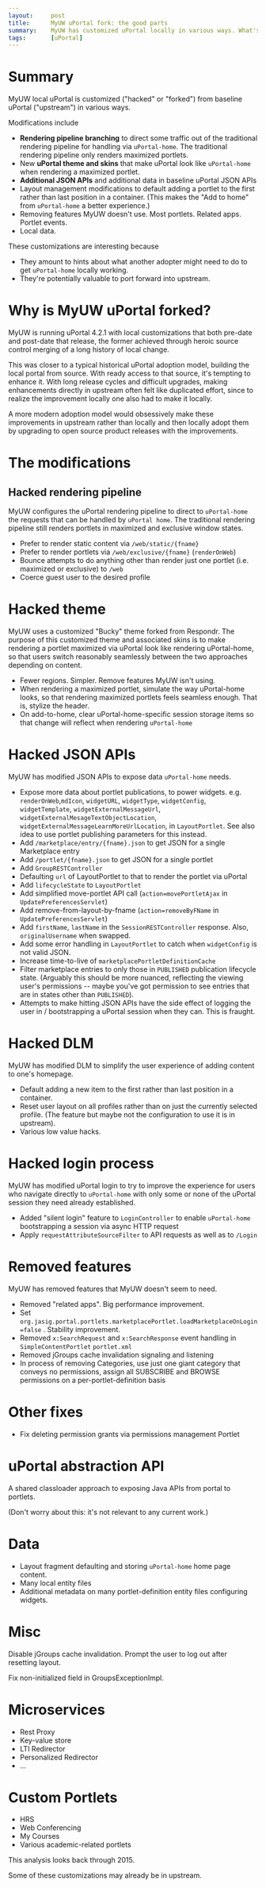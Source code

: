 ```yaml
---
layout:     post
title:      MyUW uPortal fork: the good parts
summary:    MyUW has customized uPortal locally in various ways. What's worth saying about this?
tags:       [uPortal]
---
```


# Summary

MyUW local uPortal is customized ("hacked" or "forked") from baseline uPortal 
("upstream") in various ways.

Modifications include

+ **Rendering pipeline branching** to direct some traffic out of the 
traditional rendering pipeline for handling via `uPortal-home`. The traditional 
rendering pipeline only renders maximized portlets.
+ New **uPortal theme and skins** that make uPortal look like `uPortal-home` 
when rendering a maximized portlet.
+ **Additional JSON APIs** and additional data in baseline uPortal JSON APIs
+ Layout management modifications to default adding a portlet to the first 
rather than last position in a container. (This makes the "Add to home" from 
`uPortal-home` a better experience.)
+ Removing features MyUW doesn't use. Most portlets. Related apps. Portlet 
events.
+ Local data.

These customizations are interesting because

+ They amount to hints about what another adopter might need to do to get 
`uPortal-home` locally working.
+ They're potentially valuable to port forward into upstream.


# Why is MyUW uPortal forked?

MyUW is running uPortal 4.2.1 with local customizations that both pre-date and post-date that release, the former achieved through heroic source control merging of a long history of local change.

This was closer to a typical historical uPortal adoption model, building the 
local portal from source. With ready access to that source, it's tempting to 
enhance it. With long release cycles and difficult upgrades, making 
enhancements directly in upstream often felt like duplicated effort, since to 
realize the improvement locally one also had to make it locally.

A more modern adoption model would obsessively make these improvements in 
upstream rather than locally and then locally adopt them by upgrading to open 
source product releases with the improvements.

# The modifications

## Hacked rendering pipeline

MyUW configures the uPortal rendering pipeline to direct to 
`uPortal-home` the requests that can be handled by `uPortal home`. The 
traditional rendering pipeline still renders portlets in maximized and 
exclusive window states.

+ Prefer to render static content via `/web/static/{fname}`
+ Prefer to render portlets via `/web/exclusive/{fname}` (`renderOnWeb`)
+ Bounce attempts to do anything other than render just one portlet (i.e. maximized or exclusive) to `/web`
+ Coerce guest user to the desired profile

# Hacked theme

MyUW uses a customized "Bucky" theme forked from Respondr. The purpose of this customized theme and associated skins is to make rendering a portlet maximized via uPortal look like rendering uPortal-home, so that users switch reasonably seamlessly between the two approaches depending on content.

+ Fewer regions. Simpler. Remove features MyUW isn't using.
+ When rendering a maximized portlet, simulate the way uPortal-home looks, so that rendering maximized portlets feels seamless enough. That is, stylize the header.
+ On add-to-home, clear uPortal-home-specific session storage items so that change will reflect when rendering `uPortal-home`


# Hacked JSON APIs

MyUW has modified JSON APIs to expose data `uPortal-home` needs.

+ Expose more data about portlet publications, to power widgets. e.g. `renderOnWeb`,`mdIcon`, `widgetURL`, `widgetType`, `widgetConfig`, `widgetTemplate`, `widgetExternalMessageUrl`, `widgetExternalMesageTextObjectLocation`, `widgetExternalMessageLearnMoreUrlLocation`, in `LayoutPortlet`. See also idea to use portlet publishing parameters for this instead.
+ Add `/marketplace/entry/{fname}.json` to get JSON for a single Marketplace entry
+ Add `/portlet/{fname}.json` to get JSON for a single portlet
+ Add `GroupRESTController`
+ Defaulting `url` of LayoutPortlet to that to render the portlet via uPortal
+ Add `lifecycleState` to `LayoutPortlet`
+ Add simplified move-portlet API call (`action=movePortletAjax` in `UpdatePreferencesServlet`)
+ Add remove-from-layout-by-fname (`action=removeByFName` in `UpdatePreferencesServlet`)
+ Add `firstName`, `lastName` in the `SessionRESTController` response. Also, `originalUsername`  when swapped.
+ Add some error handling in `LayoutPortlet` to catch when `widgetConfig` is not valid JSON.
+ Increase time-to-live of `marketplacePortletDefinitionCache`
+ Filter marketplace entries to only those in `PUBLISHED` publication lifecycle state. (Arguably this should be more nuanced, reflecting the viewing user's permissions -- maybe you've got permission to see entries that are in states other than `PUBLISHED`).
+ Attempts to make hitting JSON APIs have the side effect of logging the user in / bootstrapping a uPortal session when they can. This is fraught.

# Hacked DLM

MyUW has modified DLM to simplify the user experience of adding content to one's homepage.

+ Default adding a new item to the first rather than last position in a container.
+ Reset user layout on all profiles rather than on just the currently selected profile. (The feature but maybe not the configuration to use it is in upstream).
+ Various low value hacks.

# Hacked login process

MyUW has modified uPortal login to try to improve the experience for users who 
navigate directly to `uPortal-home` with only some or none of the uPortal 
session they need already established.

+ Added "silent login" feature to `LoginController` to enable `uPortal-home` 
bootstrapping a session via async HTTP request
+ Apply `requestAttributeSourceFilter` to API requests as well as to `/Login`

# Removed features

MyUW has removed features that MyUW doesn't seem to need.

+ Removed "related apps". Big performance improvement.
+ Set 
`org.jasig.portal.portlets.marketplacePortlet.loadMarketplaceOnLogin=false` . 
Stability improvement.
+ Removed `x:SearchRequest` and `x:SearchResponse` event handling in 
`SimpleContentPortlet` `portlet.xml`
+ Removed jGroups cache invalidation signaling and listening
+ In process of removing Categories, use just one giant category that conveys 
no permissions, assign all SUBSCRIBE and BROWSE permissions on a 
per-portlet-definition basis

# Other fixes

+ Fix deleting permission grants via permissions management Portlet

# uPortal abstraction API

A shared classloader approach to exposing Java APIs from portal to portlets.

(Don't worry about this: it's not relevant to any current work.)

# Data

+ Layout fragment defaulting and storing `uPortal-home` home page content.
+ Many local entity files
+ Additional metadata on many portlet-definition entity files configuring 
widgets.





# Misc

Disable jGroups cache invalidation.
Prompt the user to log out after resetting layout.

Fix non-initialized field in GroupsExceptionImpl.

# Microservices

+ Rest Proxy
+ Key-value store
+ LTI Redirector
+ Personalized Redirector
+ ...

# Custom Portlets

+ HRS
+ Web Conferencing
+ My Courses
+ Various academic-related portlets

This analysis looks back through 2015.

Some of these customizations may already be in upstream.
